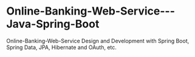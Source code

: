 # Online-Banking-Web-Service---Java-Spring-Boot
Online-Banking-Web-Service Design and Development with Spring Boot, Spring Data, JPA, Hibernate and OAuth, etc.
